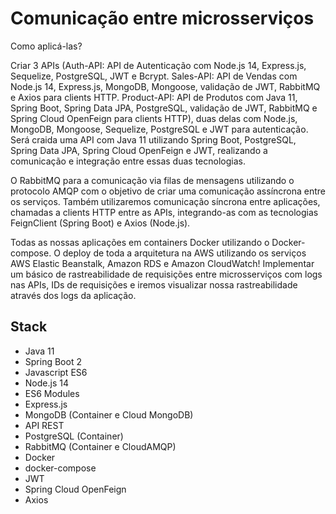 <h1>Comunicação entre microsserviços</h1>

<p> Como aplicá-las? </p>
<p>
Criar 3 APIs (Auth-API: API de Autenticação com Node.js 14, Express.js, Sequelize, PostgreSQL, JWT e Bcrypt.
Sales-API: API de Vendas com Node.js 14, Express.js, MongoDB, Mongoose, validação de JWT, RabbitMQ e Axios para clients HTTP.
Product-API: API de Produtos com Java 11, Spring Boot, Spring Data JPA, PostgreSQL, validação de JWT, RabbitMQ e Spring Cloud OpenFeign para clients HTTP), duas delas com Node.js, MongoDB, Mongoose, Sequelize, PostgreSQL e JWT para autenticação.
Será craida uma API com Java 11 utilizando Spring Boot, PostgreSQL, Spring Data JPA, Spring Cloud OpenFeign e JWT, 
realizando a comunicação e integração entre essas duas tecnologias.</p>

<p>
O RabbitMQ para a comunicação via filas de mensagens utilizando o protocolo AMQP com o objetivo
de criar uma comunicação assíncrona entre os serviços.
Também utilizaremos comunicação síncrona entre aplicações, chamadas a clients HTTP entre as APIs, 
integrando-as com as tecnologias FeignClient (Spring Boot) e Axios (Node.js).
</p>
<p>
Todas as nossas aplicações em containers Docker utilizando o Docker-compose.
O deploy de toda a arquitetura na AWS utilizando os serviços AWS Elastic Beanstalk, Amazon RDS e Amazon CloudWatch!
Implementar um básico de rastreabilidade de requisições entre microsserviços com logs nas APIs, IDs de requisições
e iremos visualizar nossa rastreabilidade através dos logs da aplicação.
</p>
<h2>Stack</h2>
<ul>
  <li>Java 11</li>
  <li>Spring Boot 2</li>
  <li>Javascript ES6</li>
  <li>Node.js 14</li>
  <li>ES6 Modules</li>
  <li>Express.js</li>
  <li>MongoDB (Container e Cloud MongoDB)</li>
  <li>API REST</li>
  <li>PostgreSQL (Container)</li>
  <li>RabbitMQ (Container e CloudAMQP)</li>
  <li>Docker</li>
  <li>docker-compose</li>
  <li>JWT</li>
  <li>Spring Cloud OpenFeign</li>
  <li>Axios</li>
</ul>

